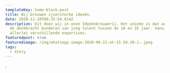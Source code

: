 ```yaml
---
templateKey: home-block-post
title: Wij brouwen ijzersterke ideeën.
date: 2020-11-20T09:35:54.614Z
description: Dit doen wij in onze Ideeënbrouwerij. Het unieke is dat we hierin
  de denkkracht bundelen van jong talent tussen de 18 en 35 jaar. Vanuit
  allerlei verschillende expertises.
featuredpost: true
featuredimage: /img/whatsapp-image-2020-09-21-at-15.50.20-1-.jpeg
tags:
  - Story
---
```

.